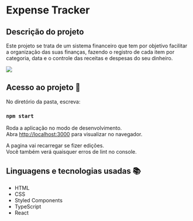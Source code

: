# Expense Tracker

## Descrição do projeto

Este projeto se trata de um sistema financeiro que tem por objetivo facilitar a organização das suas finanças, fazendo o registro de cada item por categoria, data e o controle das receitas e despesas do seu dinheiro.

<div>
  <img src="https://user-images.githubusercontent.com/98724767/214625750-c7d7f19b-eb43-4327-a01c-72d19c22231e.png" />
</div>

## Acesso ao projeto :file_folder: 

No diretório da pasta, escreva: 

### `npm start`

Roda a aplicação no modo de desenvolvimento.\
Abra [http://localhost:3000](http://localhost:3000) para visualizar no navegador.

A pagina vai recarregar se fizer edições.\
Você também verá quaisquer erros de lint no console.

## Linguagens e tecnologias usadas :books:
- HTML
- CSS
- Styled Components
- TypeScript
- React






